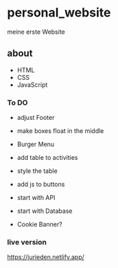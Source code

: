 # personal_website
meine erste Website

## about 
- HTML
- CSS
- JavaScript

### To DO
- adjust Footer
- make boxes float in the middle
- Burger Menu
- add table to activities
- style the table
- add js to buttons
- start with API
- start with Database

- Cookie Banner?


### live version
https://jurieden.netlify.app/

